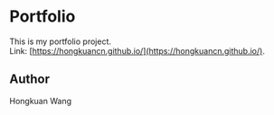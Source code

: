 # Portfolio

This is my portfolio project.<br>
Link: [https://hongkuancn.github.io/](https://hongkuancn.github.io/).


## Author

Hongkuan Wang
